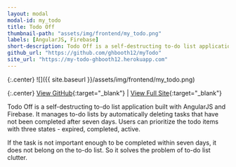 ```yaml
---
layout: modal
modal-id: my_todo
title: Todo Off
thumbnail-path: "assets/img/frontend/my_todo.png"
labels: [AngularJS, Firebase]
short-description: Todo Off is a self-destructing to-do list application built with AngularJS and Firebase. It manages to-do lists by automatically deleting tasks that have not been completed after seven days. Users can prioritize the todo items with three states - expired, completed, active.
github_url: "https://github.com/ghbooth12/myTodo"
site_url: "https://my-todo-ghbooth12.herokuapp.com"
---
```


{:.center}
![]({{ site.baseurl }}/assets/img/frontend/my_todo.png)

{:.center}
[View GitHub](https://github.com/ghbooth12/myTodo){:target="\_blank"} |
[View Full Site](https://my-todo-ghbooth12.herokuapp.com){:target="\_blank"}


Todo Off is a self-destructing to-do list application built with AngularJS and Firebase. It manages to-do lists by automatically deleting tasks that have not been completed after seven days. Users can prioritize the todo items with three states - expired, completed, active.

If the task is not important enough to be completed within seven days, it does not belong on the to-do list. So it solves the problem of to-do list clutter.